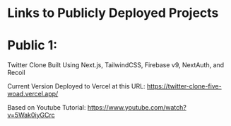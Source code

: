 # Links to Publicly Deployed Projects

# Public 1: 

Twitter Clone Built Using Next.js, TailwindCSS, Firebase v9, NextAuth, and Recoil

Current Version Deployed to Vercel at this URL: https://twitter-clone-five-woad.vercel.app/

Based on Youtube Tutorial: https://www.youtube.com/watch?v=5Wak0iyGCrc
